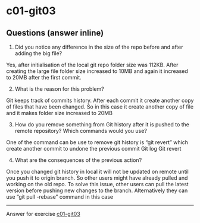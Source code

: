 # c01-git03

## Questions (answer inline)

1. Did you notice any difference in the size of the repo before and after adding the big file?

Yes, after initialisation of the local git repo folder size was 112KB. After creating the large file folder size increased to 10MB and again it increased to 20MB after the first commit. 


2. What is the reason for this problem?

Git keeps track of commits history. After each commit it create another copy of files that have been changed. So in this case it create another copy of file and it makes folder size increased to 20MB


3. How do you remove something from Git history after it is pushed to the remote repository? Which commands would you use? 

One of the command can be use to remove git history is “git revert” which create another commit to undone the previous commit
Git log 
Git revert <commit hash>


4. What are the consequences of the previous action?

Once you changed git history in local it will not be updated on remote until you push it to origin branch.  So other users might have already pulled and working on the old repo.  To solve this issue,  other users can pull the latest version before pushing new changes to the branch.  Alternatively they can use “git pull -rebase” command in this case

<!-- Don't change anything below this point-->
<!-- Before commiting, remove both commented lines--> 
***
Answer for exercise [c01-git03](https://github.com/devopsacademyau/academy/blob/23cc1dfa31e85651e3cdc1b0ef38da21518841ba/classes/01class/exercises/c01-git03/README.md)